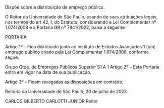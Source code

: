 Dispõe sobre a distribuição de emprego público.

O Reitor da Universidade de São Paulo, usando de suas atribuições legais, nos termos do art 42, I, do Estatuto, considerando a Lei Complementar nº 1.074/2008 e a Portaria GR nº 7841/2022, baixa a seguinte

PORTARIA:

Artigo 1º – Fica distribuído junto ao Instituto de Estudos Avançados 1 (um) emprego público criado pela Lei Complementar 1.074/2008, conforme segue:

Grupo	Qtde. de Empregos Públicos
Superior S1 A	1
Artigo 2º – Esta Portaria entra em vigor na data de sua publicação.

Artigo 3º – Ficam revogadas as disposições em contrário.

Reitoria da Universidade de São Paulo, 20 de julho de 2023.

CARLOS GILBERTO CARLOTTI JUNIOR
Reitor